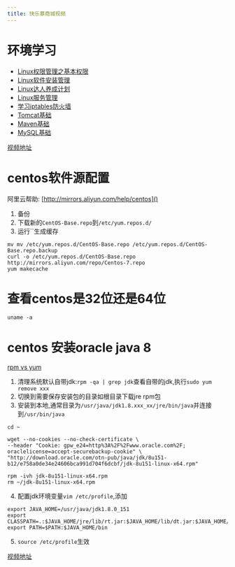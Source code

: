 ```yaml
---
title: 快乐慕商城视频
---
```


# 环境学习

- [Linux权限管理之基本权限](http://www.imooc.com/learn/481)
- [Linux软件安装管理](http://www.imooc.com/learn/447)
- [Linux达人养成计划](http://www.imooc.com/learn/175)
- [Linux服务管理](http://www.imooc.com/learn/537)
- [学习iptables防火墙](http://www.imooc.com/learn/389)
- [Tomcat基础](http://www.imooc.com/learn/166)
- [Maven基础](http://www.imooc.com/learn/443)
- [MySQL基础](http://www.imooc.com/learn/122)

[视频地址](https://coding.imooc.com/lesson/96.html#mid=3287)

# centos软件源配置

阿里云帮助: [http://mirrors.aliyun.com/help/centos]()

1. 备份
2. 下载新的`CentOS-Base.repo`到`/etc/yum.repos.d/`
3. 运行``生成缓存
  ```
  mv mv /etc/yum.repos.d/CentOS-Base.repo /etc/yum.repos.d/CentOS-Base.repo.backup
  curl -o /etc/yum.repos.d/CentOS-Base.repo http://mirrors.aliyun.com/repo/Centos-7.repo
  yum makecache
  ```


# 查看centos是32位还是64位

`uname -a`

# centos 安装oracle java 8

[rpm vs yum](https://www.ibm.com/developerworks/library/l-lpic1-102-5/index.html)

1. 清理系统默认自带jdk:`rpm -qa | grep jdk`查看自带的jdk,执行`sudo yum remove xxx`
2. 切换到需要保存安装包的目录如根目录下载jre rpm包
3. 安装到本地,通常目录为`/usr/java/jdk1.8.xxx_xx/jre/bin/java`并连接到`/usr/bin/java`

  ```
  cd ~

  wget --no-cookies --no-check-certificate \
  --header "Cookie: gpw_e24=http%3A%2F%2Fwww.oracle.com%2F; oraclelicense=accept-securebackup-cookie" \
  "http://download.oracle.com/otn-pub/java/jdk/8u151-b12/e758a0de34e24606bca991d704f6dcbf/jdk-8u151-linux-x64.rpm"

  rpm -ivh jdk-8u151-linux-x64.rpm
  rm ~/jdk-8u151-linux-x64.rpm

  ```

4. 配置jdk环境变量`vim /etc/profile`,添加

  ```
  export JAVA_HOME=/usr/java/jdk1.8.0_151
  export CLASSPATH=.:$JAVA_HOME/jre/lib/rt.jar:$JAVA_HOME/lib/dt.jar:$JAVA_HOME/lib/tools.jar
  export PATH=$PATH:$JAVA_HOME/bin
  ```

5. `source /etc/profile`生效


[视频地址](https://coding.imooc.com/lesson/96.html#mid=3288)
